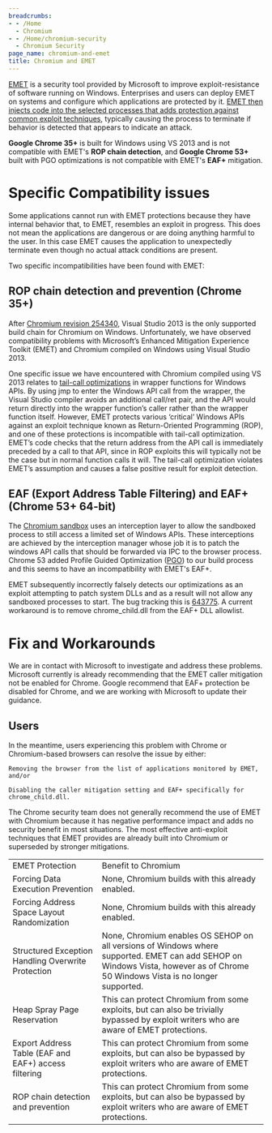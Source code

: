 ```yaml
---
breadcrumbs:
- - /Home
  - Chromium
- - /Home/chromium-security
  - Chromium Security
page_name: chromium-and-emet
title: Chromium and EMET
---
```


[EMET](http://technet.microsoft.com/en-us/security/jj653751) is a security tool
provided by Microsoft to improve exploit-resistance of software running on
Windows. Enterprises and users can deploy EMET on systems and configure which
applications are protected by it. [EMET then injects code into the selected
processes that adds protection against common exploit
techniques](http://support.microsoft.com/kb/2909257), typically causing the
process to terminate if behavior is detected that appears to indicate an attack.

**Google Chrome 35+** is built for Windows using VS 2013 and is not compatible
with EMET's **ROP chain detection**, and **Google Chrome 53+** built with PGO
optimizations is not compatible with EMET's **EAF+** mitigation.

# Specific Compatibility issues

Some applications cannot run with EMET protections because they have internal
behavior that, to EMET, resembles an exploit in progress. This does not mean the
applications are dangerous or are doing anything harmful to the user. In this
case EMET causes the application to unexpectedly terminate even though no actual
attack conditions are present.

Two specific incompatibilities have been found with EMET:

## ROP chain detection and prevention (Chrome 35+)

After [Chromium revision 254340](http://src.chromium.org/viewvc/chrome), Visual
Studio 2013 is the only supported build chain for Chromium on Windows.
Unfortunately, we have observed compatibility problems with Microsoft’s Enhanced
Mitigation Experience Toolkit (EMET) and Chromium compiled on Windows using
Visual Studio 2013.

One specific issue we have encountered with Chromium compiled using VS 2013
relates to [tail-call optimizations](http://en.wikipedia.org/wiki/Tail_call) in
wrapper functions for Windows APIs. By using jmp to enter the Windows API call
from the wrapper, the Visual Studio compiler avoids an additional call/ret pair,
and the API would return directly into the wrapper function’s caller rather than
the wrapper function itself. However, EMET protects various ‘critical’ Windows
APIs against an exploit technique known as Return-Oriented Programming (ROP),
and one of these protections is incompatible with tail-call optimization. EMET’s
code checks that the return address from the API call is immediately preceded by
a call to that API, since in ROP exploits this will typically not be the case
but in normal function calls it will. The tail-call optimization violates EMET’s
assumption and causes a false positive result for exploit detection.

## EAF (Export Address Table Filtering) and EAF+ (Chrome 53+ 64-bit)

The [Chromium
sandbox](/developers/design-documents/sandbox#TOC-The-broker-process) uses an
interception layer to allow the sandboxed process to still access a limited set
of Windows APIs. These interceptions are achieved by the interception manager
whose job it is to patch the windows API calls that should be forwarded via IPC
to the browser process. Chrome 53 added Profile Guided Optimization
([PGO](https://blogs.msdn.microsoft.com/vcblog/2013/04/04/build-faster-and-high-performing-native-applications-using-pgo/))
to our build process and this seems to have an incompatibility with EMET's EAF+.

EMET subsequently incorrectly falsely detects our optimizations as an exploit
attempting to patch system DLLs and as a result will not allow any sandboxed
processes to start. The bug tracking this is [643775](https://crbug.com/643775).
A current workaround is to remove chrome_child.dll from the EAF+ DLL allowlist.

# Fix and Workarounds

We are in contact with Microsoft to investigate and address these problems.
Microsoft currently is already recommending that the EMET caller mitigation not
be enabled for Chrome. Google recommend that EAF+ protection be disabled for
Chrome, and we are working with Microsoft to update their guidance.

## Users

In the meantime, users experiencing this problem with Chrome or Chromium-based
browsers can resolve the issue by either:

    Removing the browser from the list of applications monitored by EMET, and/or

    Disabling the caller mitigation setting and EAF+ specifically for
    chrome_child.dll.

The Chrome security team does not generally recommend the use of EMET with
Chromium because it has negative performance impact and adds no security benefit
in most situations. The most effective anti-exploit techniques that EMET
provides are already built into Chromium or superseded by stronger mitigations.

<table>
<tr>

<td>EMET Protection</td>

<td>Benefit to Chromium</td>

</tr>
<tr>

<td>Forcing Data Execution Prevention</td>

<td>None, Chromium builds with this already enabled.</td>

</tr>
<tr>

<td>Forcing Address Space Layout Randomization</td>

<td>None, Chromium builds with this already enabled.</td>

</tr>
<tr>

<td>Structured Exception Handling Overwrite Protection</td>

<td>None, Chromium enables OS SEHOP on all versions of Windows where supported. EMET can add SEHOP on Windows Vista, however as of Chrome 50 Windows Vista is no longer supported.</td>

</tr>
<tr>

<td>Heap Spray Page Reservation</td>

<td>This can protect Chromium from some exploits, but can also be trivially bypassed by exploit writers who are aware of EMET protections.</td>

</tr>
<tr>

<td>Export Address Table (EAF and EAF+) access filtering</td>

<td>This can protect Chromium from some exploits, but can also be bypassed by exploit writers who are aware of EMET protections.</td>

</tr>
<tr>

<td>ROP chain detection and prevention</td>

<td>This can protect Chromium from some exploits, but can also be bypassed by exploit writers who are aware of EMET protections.</td>

</tr>
</table>